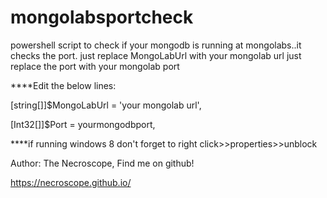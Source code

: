 # mongolabsportcheck
powershell script to check if your mongodb is running at mongolabs..it checks the port.
just replace MongoLabUrl with your mongolab url
just replace the port with your mongolab port


****Edit the below lines:

 [string[]]$MongoLabUrl = 'your mongolab url',
 
 [Int32[]]$Port = yourmongodbport,
 

****if running windows 8 don't forget to right click>>properties>>unblock


Author:  The Necroscope, Find me on github!

https://necroscope.github.io/
